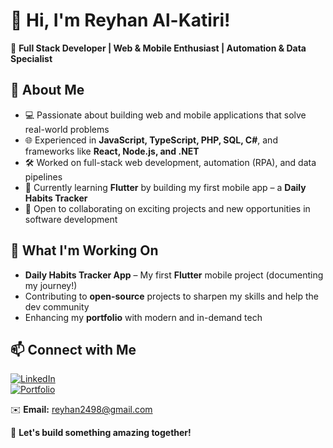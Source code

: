 # 👋 Hi, I'm Reyhan Al-Katiri!  
🚀 **Full Stack Developer | Web & Mobile Enthusiast | Automation & Data Specialist**  

## 🔹 About Me  
- 💻 Passionate about building web and mobile applications that solve real-world problems  
- 🌐 Experienced in **JavaScript, TypeScript, PHP, SQL, C#**, and frameworks like **React, Node.js, and .NET**  
- 🛠️ Worked on full-stack web development, automation (RPA), and data pipelines  
- 📱 Currently learning **Flutter** by building my first mobile app – a **Daily Habits Tracker**  
- 🎯 Open to collaborating on exciting projects and new opportunities in software development  

## 📌 What I'm Working On  
- **Daily Habits Tracker App** – My first **Flutter** mobile project (documenting my journey!)  
- Contributing to **open-source** projects to sharpen my skills and help the dev community  
- Enhancing my **portfolio** with modern and in-demand tech  

## 📫 Connect with Me  
[![LinkedIn](https://img.shields.io/badge/LinkedIn-Connect-blue?style=flat&logo=linkedin)](https://www.linkedin.com/in/reyhan-al-katiri/)  
[![Portfolio](https://img.shields.io/badge/GitHub-Follow-black?style=flat&logo=github)](https://reyhan2498.github.io/index.html)  

✉️ **Email:** reyhan2498@gmail.com  

🚀 **Let's build something amazing together!**  
<!--
**reyhan2498/reyhan2498** is a ✨ _special_ ✨ repository because its `README.md` (this file) appears on your GitHub profile.

Here are some ideas to get you started:

- 🔭 I’m currently working on ...
- 🌱 I’m currently learning ...
- 👯 I’m looking to collaborate on ...
- 🤔 I’m looking for help with ...
- 💬 Ask me about ...
- 📫 How to reach me: ...
- 😄 Pronouns: ...
- ⚡ Fun fact: ...
-->
